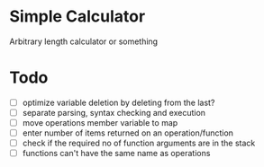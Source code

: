 # Simple Calculator
Arbitrary length calculator or something

# Todo
- [ ] optimize variable deletion by deleting from the last?
- [ ] separate parsing, syntax checking and execution
- [ ] move operations member variable to map
- [ ] enter number of items returned on an operation/function
- [ ] check if the required no of function arguments are in the stack
- [ ] functions can't have the same name as operations